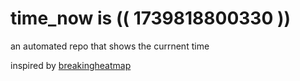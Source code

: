 # time_now is (( 1739818800330 ))

an automated repo that shows the currnent time

inspired by [breakingheatmap](https://github.com/breakingheatmap/breakingheatmap)
